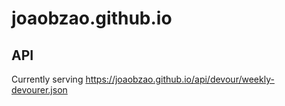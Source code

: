 # joaobzao.github.io

## API

Currently serving https://joaobzao.github.io/api/devour/weekly-devourer.json
